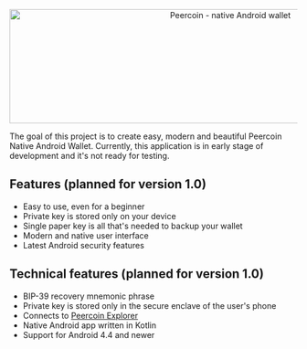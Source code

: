 <p align="center" >
<img src="https://raw.github.com/ivoleko/peercoin-wallet-ios/master/images/peercoin_iOS_wallet.png"
width="757"
height="200"
alt="Peercoin - native Android wallet"
title="Peercoin - native Android wallet">
</p>

The goal of this project is to create easy, modern and beautiful Peercoin Native Android Wallet. Currently, this application is in early stage of development and it's not ready for testing.


## Features (planned for version 1.0)
- Easy to use, even for a beginner
- Private key is stored only on your device
- Single paper key is all that's needed to backup your wallet
- Modern and native user interface
- Latest Android security features


## Technical features (planned for version 1.0)
- BIP-39 recovery mnemonic phrase
- Private key is stored only in the secure enclave of the user's phone
- Connects to [Peercoin Explorer](https://explorer.peercoin.net/info)
- Native Android app written in Kotlin
- Support for Android 4.4 and newer

